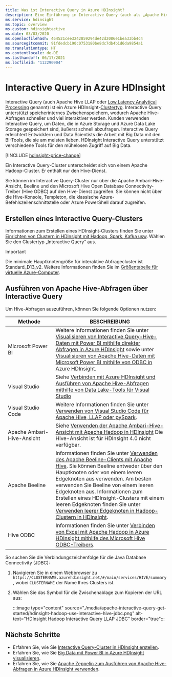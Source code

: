 ```yaml
---
title: Was ist Interactive Query in Azure HDInsight?
description: Eine Einführung in Interactive Query (auch als „Apache Hive LLAP“ bezeichnet) in Azure HDInsight
ms.service: hdinsight
ms.topic: overview
ms.custom: hdinsightactive
ms.date: 03/03/2020
ms.openlocfilehash: 464521cee3242859294de42d2086e1bea33bb4c4
ms.sourcegitcommit: 91fdedcb190c0753180be8dc7db4b1d6da9854a1
ms.translationtype: HT
ms.contentlocale: de-DE
ms.lasthandoff: 06/17/2021
ms.locfileid: "112290904"
---
```

# <a name="what-is-interactive-query-in-azure-hdinsight"></a>Interactive Query in Azure HDInsight

Interactive Query (auch Apache Hive LLAP oder [Low Latency Analytical Processing](https://cwiki.apache.org/confluence/display/Hive/LLAP) genannt) ist ein Azure HDInsight-[Clustertyp](../hdinsight-hadoop-provision-linux-clusters.md#cluster-type). Interactive Query unterstützt speicherinternes Zwischenspeichern, wodurch Apache Hive-Abfragen schneller und viel interaktiver werden. Kunden verwenden Interactive Query, um Daten, die in Azure Storage und Azure Data Lake Storage gespeichert sind, äußerst schnell abzufragen. Interactive Query erleichtert Entwicklern und Data Scientists die Arbeit mit Big Data mit den BI-Tools, die sie am meisten lieben. HDInsight Interactive Query unterstützt verschiedene Tools für den mühelosen Zugriff auf Big Data.

[!INCLUDE [hdinsight-price-change](../includes/hdinsight-enhancements.md)]

Ein Interactive Query-Cluster unterscheidet sich von einem Apache Hadoop-Cluster. Er enthält nur den Hive-Dienst.

Sie können im Interactive Query-Cluster nur über die Apache Ambari-Hive-Ansicht, Beeline und den Microsoft Hive Open Database Connectivity-Treiber (Hive ODBC) auf den Hive-Dienst zugreifen. Sie können nicht über die Hive-Konsole, Templeton, die klassische Azure-Befehlszeilenschnittstelle oder Azure PowerShell darauf zugreifen.

## <a name="create-an-interactive-query-cluster"></a>Erstellen eines Interactive Query-Clusters

Informationen zum Erstellen eines HDInsight-Clusters finden Sie unter [Einrichten von Clustern in HDInsight mit Hadoop, Spark, Kafka usw](../hdinsight-hadoop-provision-linux-clusters.md). Wählen Sie den Clustertyp „Interactive Query“ aus.

> [!IMPORTANT]
> Die minimale Hauptknotengröße für interaktive Abfragecluster ist Standard_D13_v2. Weitere Informationen finden Sie im [Größentabelle für virtuelle Azure-Computer](../../cloud-services/cloud-services-sizes-specs.md#dv2-series).

## <a name="execute-apache-hive-queries-from-interactive-query"></a>Ausführen von Apache Hive-Abfragen über Interactive Query

Um Hive-Abfragen auszuführen, können Sie folgende Optionen nutzen:

|Methode |BESCHREIBUNG |
|---|---|
|Microsoft Power BI|Weitere Informationen finden Sie unter [Visualisieren von Interactive Query-Hive-Daten mit Power BI mithilfe direkter Abfragen in Azure HDInsight](./apache-hadoop-connect-hive-power-bi-directquery.md) sowie unter [Visualisieren von Apache Hive-Daten mit Microsoft Power BI mithilfe von ODBC in Azure HDInsight](../hadoop/apache-hadoop-connect-hive-power-bi.md).|
|Visual Studio|Siehe [Verbinden mit Azure HDInsight und Ausführen von Apache Hive-Abfragen mithilfe von Data Lake-Tools für Visual Studio](../hadoop/apache-hadoop-visual-studio-tools-get-started.md#run-interactive-apache-hive-queries)|
|Visual Studio Code|Weitere Informationen finden Sie unter [Verwenden von Visual Studio Code für Apache Hive, LLAP oder pySpark](../hdinsight-for-vscode.md).|
|Apache Ambari-Hive-Ansicht|Siehe [Verwenden der Apache Ambari-Hive-Ansicht mit Apache Hadoop in HDInsight](../hadoop/apache-hadoop-use-hive-ambari-view.md) Die Hive-Ansicht ist für HDInsight 4.0 nicht verfügbar.|
|Apache Beeline|Informationen finden Sie unter [Verwenden des Apache Beeline-Clients mit Apache Hive](../hadoop/apache-hadoop-use-hive-beeline.md). Sie können Beeline entweder über den Hauptknoten oder von einem leeren Edgeknoten aus verwenden. Am besten verwenden Sie Beeline von einem leeren Edgeknoten aus. Informationen zum Erstellen eines HDInsight-Clusters mit einem leeren Edgeknoten finden Sie unter [Verwenden leerer Edgeknoten in Hadoop-Clustern in HDInsight](../hdinsight-apps-use-edge-node.md).|
|Hive ODBC|Informationen finden Sie unter [Verbinden von Excel mit Apache Hadoop in Azure HDInsight mithilfe des Microsoft Hive ODBC-Treibers](../hadoop/apache-hadoop-connect-excel-hive-odbc-driver.md).|

So suchen Sie die Verbindungszeichenfolge für die Java Database Connectivity (JDBC):

1. Navigieren Sie in einem Webbrowser zu `https://CLUSTERNAME.azurehdinsight.net/#/main/services/HIVE/summary`, wobei `CLUSTERNAME` der Name Ihres Clusters ist.
1. Wählen Sie das Symbol für die Zwischenablage zum Kopieren der URL aus:

   :::image type="content" source="./media/apache-interactive-query-get-started/hdinsight-hadoop-use-interactive-hive-jdbc.png" alt-text="HDInsight Hadoop Interactive Query LLAP JDBC" border="true":::

## <a name="next-steps"></a>Nächste Schritte

* Erfahren Sie, wie Sie [Interactive Query-Cluster in HDInsight erstellen](../hdinsight-hadoop-provision-linux-clusters.md).
* Erfahren Sie, wie Sie [Big Data mit Power BI in Azure HDInsight visualisieren](../hadoop/apache-hadoop-connect-hive-power-bi.md).
* Erfahren Sie, wie Sie [Apache Zeppelin zum Ausführen von Apache Hive-Abfragen in Azure HDInsight verwenden](../interactive-query/hdinsight-connect-hive-zeppelin.md).
